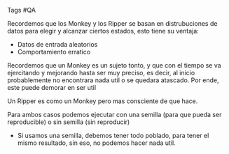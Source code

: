 Tags #QA 

 Recordemos que los Monkey y los Ripper se basan en distrubuciones de datos para elegir y alcanzar ciertos estados, esto tiene su ventaja:

- Datos de entrada aleatorios
- Comportamiento erratico

Recordemos que un Monkey es un sujeto tonto, y que con el tiempo se va ejercitando y mejorando hasta ser muy preciso, es decir, al inicio probablemente no encontrara nada util o se quedara atascado. Por ende, este puede demorar en ser util

Un Ripper es como un Monkey pero mas consciente de que hace.

Para ambos casos podemos ejecutar con una semilla (para que pueda ser reproducible) o sin semilla (sin reproducir)

- Si usamos una semilla, debemos tener todo poblado, para tener el mismo resultado, sin eso, no podemos hacer nada util.

